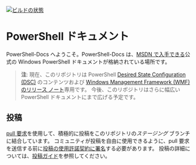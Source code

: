 [![ビルドの状態](https://ci.appveyor.com/api/projects/status/onshefxnc4g4pv87/branch/staging?svg=true)](https://ci.appveyor.com/project/PowerShell/powershell-docs/branch/staging)

# <a name="powershell-documentation"></a>PowerShell ドキュメント

PowerShell-Docs へようこそ。PowerShell-Docs は、[MSDN で入手できる](https://msdn.microsoft.com/powershell/dsc/overview)公式の Windows PowerShell ドキュメントが格納されている場所です。 

> **注**: 現在、このリポジトリは PowerShell [Desired State Configuration (DSC)](https://msdn.microsoft.com/en-us/powershell/dsc/overview) のコンテンツおよび [Windows Management Framework (WMF) のリリース ノート](https://msdn.microsoft.com/en-us/powershell/wmf/releasenotes)専用です。 今後、このリポジトリはさらに幅広い PowerShell ドキュメントにまで広げる予定です。 

## <a name="contributing"></a>投稿

[pull 要求](https://help.github.com/articles/using-pull-requests/)を使用して、積極的に投稿をこのリポジトリの*ステージング* ブランチに結合しています。 コミュニティが投稿を自由に使用できるように、pull 要求を送信する前に[投稿の使用許諾契約に署名](https://cla.microsoft.com/)する必要があります。
投稿の詳細については、[投稿ガイド](CONTRIBUTING.md)を参照してください。

